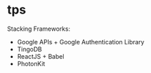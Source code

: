# tps
Stacking Frameworks:
* Google APIs + Google Authentication Library
* TingoDB
* ReactJS + Babel
* PhotonKit
